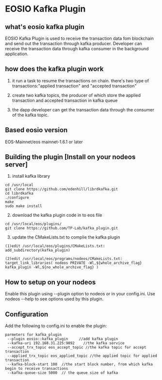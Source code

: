 # EOSIO Kafka Plugin
## what's eosio kafka plugin
EOSIO Kafka Plugin is used to receive the transaction data fom blockchain and send out the transaction through kafka producer. Developer can receive the transaction data through kafka consumer in the background application.

## how does the kafka plugin work

1. it run a task to resume the transactions on chain. there's two type of transactions:"applied transaction" and "accepted transaction"

2. create two kafka topics, the producer of which store the applied transaction and accepted transaction in kafka queue

3. the dapp developer can get the transaction data through the consumer of the kafka topic.

## Based eosio version
EOS-Mainnet/eos mainnet-1.6.1 or later

## Building the plugin [Install on your nodeos server]

1. install kafka library
```
cd /usr/local
git clone https://github.com/edenhill/librdkafka.git
cd librdkafka
./configure
make
sudo make install
```
2. download the kafka plugin code in to eos file
```
cd /usr/local/eos/plugins/
git clone https://github.com/TP-Lab/kafka_plugin.git
```
3. update the CMakeLists.txt to complie the kafka plugin 
```
(1)edit /usr/local/eos/plugins/CMakeLists.txt:
add_subdirectory(kafka_plugin)

(2)edit /usr/local/eos/programs/nodeos/CMakeLists.txt:
target_link_libraries( nodeos PRIVATE -Wl,${whole_archive_flag} kafka_plugin -Wl,${no_whole_archive_flag} )
```

## How to setup on your nodeos
Enable this plugin using --plugin option to nodeos or in your config.ini. Use nodeos --help to see options used by this plugin.

## Configuration
Add the following to config.ini to enable the plugin:
```
parmeters for kafka_plugin
 --plugin eosio::kafka_plugin     //add kafka plugin
 --kafka-uri 192.168.31.225:9092    //the kafka service 
 --accept_trx_topic eos_accept_topic //the kafka topic for accept transaction
 --applied_trx_topic eos_applied_topic //the applied topic for applied transaction
 --kafka-block-start 100  //the start block number, from which kafka begin to receive transactions
 --kafka-queue-size 5000  // the queue size of kafka
```
